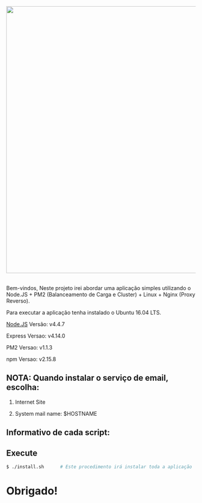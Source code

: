 <div align="center">
  <a href="https://nodejs.org/en/">
    <img width=710px src="https://github.com/brunotougeiro/node.js/blob/master/web/nodejs-logo.png">
  </a>

  <br/>
  <br/>
</div>

Bem-vindos,
Neste projeto irei abordar uma aplicação simples utilizando o Node.JS + PM2 (Balanceamento de Carga e Cluster) + Linux + Nginx (Proxy Reverso).

Para executar a aplicação tenha instalado o Ubuntu 16.04 LTS.

[Node.JS](https://nodejs.org/en/) Versão: v4.4.7

Express Versao: v4.14.0

PM2 Versao: v1.1.3

npm Versao: v2.15.8

## NOTA: Quando instalar o serviço de email, escolha:
1) Internet Site

2) System mail name: $HOSTNAME

## Informativo de cada script:

## Execute

```bash
$ ./install.sh 		# Este procedimento irá instalar toda a aplicação
```

# Obrigado!
